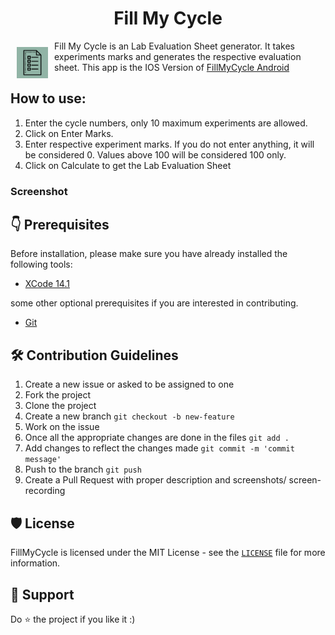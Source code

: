 <h1 align="center">Fill My Cycle</h1>

<img src ="FillMyCycle/Assets.xcassets/AppIcon.appiconset/fmc.png" align="left"
width="50" hspace="10" vspace="10">

Fill My Cycle is an Lab Evaluation Sheet generator. It takes experiments marks and generates the respective evaluation sheet. This app is the IOS Version of [FillMyCycle Android](https://play.google.com/store/apps/details?id=com.sspathare97.fillmycycle)

## How to use: 
1. Enter the cycle numbers, only 10 maximum experiments are allowed.
2. Click on Enter Marks.
3. Enter respective experiment marks. If you do not enter anything, it will be considered 0. Values above 100 will be considered 100 only.
4. Click on Calculate to get the Lab Evaluation Sheet

### Screenshot

## 👇 Prerequisites

Before installation, please make sure you have already installed the following tools:<br/>
- [XCode 14.1](https://apps.apple.com/in/app/xcode/id497799835?mt=12) 

some other optional prerequisites if you are interested in contributing.
- [Git](https://git-scm.com/downloads)

## 🛠️ Contribution Guidelines
1. Create a new issue or asked to be assigned to one
2. Fork the project
3. Clone the project
4. Create a new branch `git checkout -b new-feature`
5. Work on the issue
6. Once all the appropriate changes are done in the files ` git add . `
7. Add changes to reflect the changes made `git commit -m 'commit message'`
8. Push to the branch ` git push `
9. Create a Pull Request with proper description and screenshots/ screen-recording

## 🛡️ License
FillMyCycle is licensed under the MIT License - see the [`LICENSE`](LICENSE.txt) file for more information.

## 🙏 Support
Do ⭐️ the project if you like it :)
